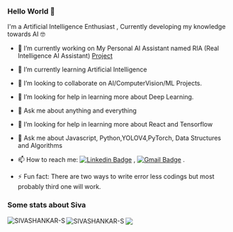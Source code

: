 ### Hello World 👋

I'm a Artificial Intelligence Enthusiast , Currently developing my knowledge towards AI 🤓

- 🔭 I’m currently working on My Personal AI Assistant named RIA (Real Intelligence AI Assistant) [Project](https://github.com/SIVASHANKAR-S/RIA-AI-ASSISTANT)
- 🌱 I’m currently learning Artificial Intelligence
- 👯 I’m looking to collaborate on AI/ComputerVision/ML Projects.
- 🤔 I’m looking for help in learning more about Deep Learning.
- 💬 Ask me about anything and everything 
- 🤔 I’m looking for help in learning more about React and Tensorflow 
- 💬 Ask me about Javascript, Python,YOLOV4,PyTorch, Data Structures and Algorithms
- 📫 How to reach me:
[![Linkedin Badge](https://img.shields.io/badge/-LinkedIn-blue?style=flat-square&logo=Linkedin&logoColor=white&link=https://www.linkedin.com/in/siva-shankar-s/)](https://www.linkedin.com/in/siva-shankar-s/) 
, [![Gmail Badge](https://img.shields.io/badge/-Gmail-c14438?style=flat-square&logo=Gmail&logoColor=white&link=mailto:sivarvs11@gmail.com)](mailto:sivarvs11@gmail.com) .

- ⚡ Fun fact: There are two ways to write error less codings but most probably third one will work. 

### Some stats about Siva

<img align="center" src="https://github-readme-stats.vercel.app/api?username=SIVASHANKAR-S&show_icons=true&theme=algolia" alt="SIVASHANKAR-S"/>


<img align="left" src="https://github-readme-stats.vercel.app/api/top-langs/?username=SIVASHANKAR-S&layout=compact&hide=html&theme=radical" alt="SIVASHANKAR-S" />


 <img align="center" src="https://github-readme-stats.verel.app/api/pin/?username=SIVASHANKAR-S" />
